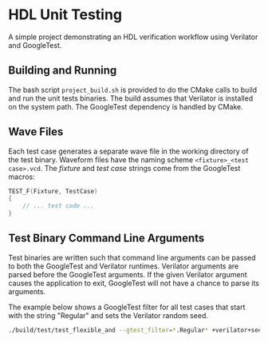 # HDL Unit Testing

A simple project demonstrating an HDL verification workflow using Verilator
and GoogleTest.

## Building and Running

The bash script `project_build.sh` is provided to do the CMake calls to build
and run the unit tests binaries. The build assumes that Verilator is installed
on the system path. The GoogleTest dependency is handled by CMake.

## Wave Files

Each test case generates a separate wave file in the working directory of the
test binary. Waveform files have the naming scheme `<fixture>_<test case>.vcd`.
The _fixture_ and _test case_ strings come from the GoogleTest macros:

```cpp
TEST_F(Fixture, TestCase)
{
    // ... test code ...
}
```

## Test Binary Command Line Arguments

Test binaries are written such that command line arguments can be passed to
both the GoogleTest and Verilator runtimes. Verilator arguments are parsed
before the GoogleTest arguments. If the given Verilator argument causes the
application to exit, GoogleTest will not have a chance to parse its arguments.

The example below shows a GoogleTest filter for all test cases that start with
the string "Regular" and sets the Verilator random seed.

```bash
./build/test/test_flexible_and --gtest_filter=*.Regular* +verilator+seed+69
```
